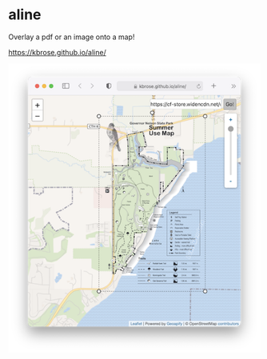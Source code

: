 # aline

Overlay a pdf or an image onto a map!

https://kbrose.github.io/aline/

![](static/example.png)
